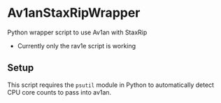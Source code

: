 # Av1anStaxRipWrapper
Python wrapper script to use Av1an with StaxRip
 - Currently only the rav1e script is working
 
## Setup
This script requires the `psutil` module in Python to automatically detect CPU core counts to pass into av1an.

